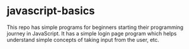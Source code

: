 # javascript-basics
This repo has simple programs for beginners starting their programming journey in JavaScript. It has a simple login page program which helps understand simple concepts of taking input from the user, etc.
